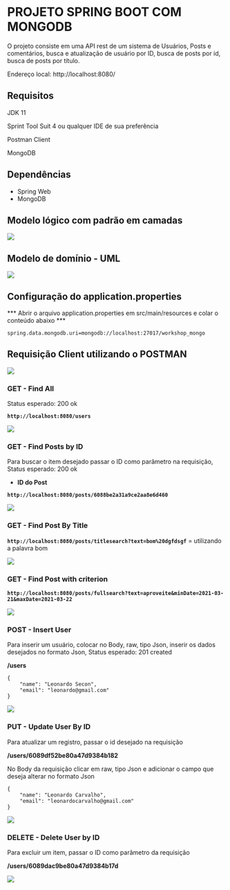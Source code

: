 # PROJETO SPRING BOOT COM MONGODB

O projeto consiste em uma API rest de um sistema de Usuários, Posts e comentários, busca e atualização de usuário por ID, busca de posts por id, busca de posts por título.

Endereço local: http://localhost:8080/



## Requisitos

JDK 11

Sprint Tool Suit 4 ou qualquer IDE de sua preferência

Postman Client

MongoDB



## Dependências

- Spring Web
- MongoDB 



## Modelo lógico com padrão em camadas

![](https://github.com/andrezasecon/api_springboot_mongoDB/blob/master/imagens/padrao-camadas.PNG)

## Modelo de domínio - UML

![](https://github.com/andrezasecon/api_springboot_mongoDB/blob/master/imagens/modelo-logico.PNG)



## Configuração do application.properties

*** Abrir o arquivo application.properties em src/main/resources  e colar o conteúdo abaixo ***

```
spring.data.mongodb.uri=mongodb://localhost:27017/workshop_mongo
```



## Requisição Client utilizando o POSTMAN

![](https://github.com/andrezasecon/Springboot2-Java11-CRUD/blob/master/imagens/POSTMAN.png)



### GET - Find All

Status esperado: 200 ok

**`http://localhost:8080/users`**

![](https://github.com/andrezasecon/api_springboot_mongoDB/blob/master/imagens/findAllUSers.PNG)



### GET - Find Posts by ID

Para buscar o item desejado passar o ID como parâmetro na requisição, Status esperado: 200 ok

- **ID do Post**

**`http://localhost:8080/posts/6088be2a31a9ce2aa8e6d460`**

![](https://github.com/andrezasecon/api_springboot_mongoDB/blob/master/imagens/findPostByIdPost.PNG)

### GET - Find Post By Title

**`http://localhost:8080/posts/titlesearch?text=bom%20dgfdsgf`** = utilizando a palavra bom

![](https://github.com/andrezasecon/api_springboot_mongoDB/blob/master/imagens/findByTitle.PNG)

### GET - Find Post with criterion

**`http://localhost:8080/posts/fullsearch?text=aproveite&minDate=2021-03-21&maxDate=2021-03-22`**

![](https://github.com/andrezasecon/api_springboot_mongoDB/blob/master/imagens/fullsearch.PNG)

### POST - Insert User

Para inserir um usuário, colocar no Body, raw, tipo Json, inserir os dados desejados no formato Json, Status esperado: 201 created

**/users**

```
{
    "name": "Leonardo Secon",
    "email": "leonardo@gmail.com"
}
```



![](https://github.com/andrezasecon/api_springboot_mongoDB/blob/master/imagens/postUser.PNG)

### PUT - Update User By ID

Para atualizar um registro, passar o id desejado na requisição

**/users/6089df52be80a47d9384b182**

No Body da requisição clicar em raw, tipo Json e adicionar o campo que deseja alterar no formato Json

```
{
    "name": "Leonardo Carvalho",
    "email": "leonardocarvalho@gmail.com"
}
```

![](https://github.com/andrezasecon/api_springboot_mongoDB/blob/master/imagens/updateUser.PNG)

### DELETE - Delete User by ID

Para excluir um item, passar o ID como parâmetro da requisição

**/users/6089dac9be80a47d9384b17d**

![](https://github.com/andrezasecon/api_springboot_mongoDB/blob/master/imagens/deleteUser.PNG)



### 